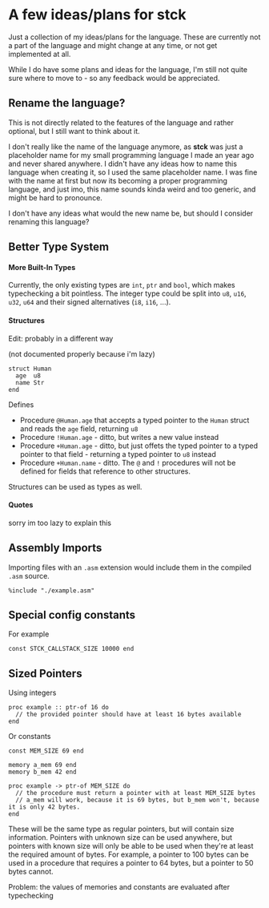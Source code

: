 # A few ideas/plans for stck

Just a collection of my ideas/plans for the language.
These are currently not a part of the language and might change at any time, or not get implemented at all.

While I do have some plans and ideas for the language, I'm still not quite sure where to move to - so any feedback would be appreciated.

## Rename the language?

This is not directly related to the features of the language and rather optional, but I still want to think about it.

I don't really like the name of the language anymore, as **stck** was just a placeholder name for my small programming language I made an year ago and never shared anywhere. I didn't have any ideas how to name this language when creating it, so I used the same placeholder name. I was fine with the name at first but now its becoming a proper programming language, and just imo, this name sounds kinda weird and too generic, and might be hard to pronounce.

I don't have any ideas what would the new name be, but should I consider renaming this language?

## Better Type System

#### More Built-In Types

Currently, the only existing types are `int`, `ptr` and `bool`, which makes typechecking a bit pointless.
The integer type could be split into `u8`, `u16`, `u32`, `u64` and their signed alternatives (`i8`, `i16`, ...).

#### Structures

Edit: probably in a different way

(not documented properly because i'm lazy)

```
struct Human
  age  u8
  name Str
end
```
Defines
- Procedure `@Human.age` that accepts a typed pointer to the `Human` struct and reads the `age` field, returning `u8`
- Procedure `!Human.age` - ditto, but writes a new value instead
- Procedure `+Human.age` - ditto, but just offets the typed pointer to a typed pointer to that field - returning a typed pointer to `u8` instead
- Procedure `+Human.name` - ditto. The `@` and `!` procedures will not be defined for fields that reference to other structures.

Structures can be used as types as well.

#### Quotes

sorry im too lazy to explain this

## Assembly Imports

Importing files with an `.asm` extension would include them in the compiled `.asm` source.
```
%include "./example.asm"
```

## Special config constants

For example
```
const STCK_CALLSTACK_SIZE 10000 end
```

## Sized Pointers

Using integers
```
proc example :: ptr-of 16 do
  // the provided pointer should have at least 16 bytes available
end
```
Or constants
```
const MEM_SIZE 69 end

memory a_mem 69 end
memory b_mem 42 end

proc example -> ptr-of MEM_SIZE do
  // the procedure must return a pointer with at least MEM_SIZE bytes
  // a_mem will work, because it is 69 bytes, but b_mem won't, because it is only 42 bytes.
end
```
These will be the same type as regular pointers, but will contain size information.
Pointers with unknown size can be used anywhere, but pointers with known size will only be able to be used when they're at least the required amount of bytes.
For example, a pointer to 100 bytes can be used in a procedure that requires a pointer to 64 bytes, but a pointer to 50 bytes cannot.

Problem: the values of memories and constants are evaluated after typechecking
